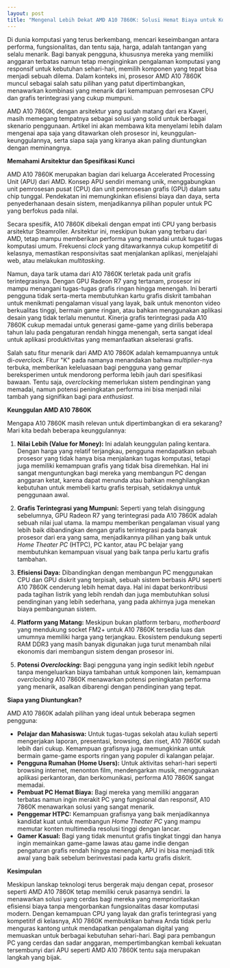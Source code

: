 ```yaml
---
layout: post
title: "Mengenal Lebih Dekat AMD A10 7860K: Solusi Hemat Biaya untuk Komputasi Sehari-hari"
---
```


Di dunia komputasi yang terus berkembang, mencari keseimbangan antara performa, fungsionalitas, dan tentu saja, harga, adalah tantangan yang selalu menarik. Bagi banyak pengguna, khususnya mereka yang memiliki anggaran terbatas namun tetap menginginkan pengalaman komputasi yang responsif untuk kebutuhan sehari-hari, memilih komponen yang tepat bisa menjadi sebuah dilema. Dalam konteks ini, prosesor AMD A10 7860K muncul sebagai salah satu pilihan yang patut dipertimbangkan, menawarkan kombinasi yang menarik dari kemampuan pemrosesan CPU dan grafis terintegrasi yang cukup mumpuni.

AMD A10 7860K, dengan arsitektur yang sudah matang dari era Kaveri, masih memegang tempatnya sebagai solusi yang solid untuk berbagai skenario penggunaan. Artikel ini akan membawa kita menyelami lebih dalam mengenai apa saja yang ditawarkan oleh prosesor ini, keunggulan-keunggulannya, serta siapa saja yang kiranya akan paling diuntungkan dengan meminangnya.

**Memahami Arsitektur dan Spesifikasi Kunci**

AMD A10 7860K merupakan bagian dari keluarga Accelerated Processing Unit (APU) dari AMD. Konsep APU sendiri memang unik, menggabungkan unit pemrosesan pusat (CPU) dan unit pemrosesan grafis (GPU) dalam satu chip tunggal. Pendekatan ini memungkinkan efisiensi biaya dan daya, serta penyederhanaan desain sistem, menjadikannya pilihan populer untuk PC yang berfokus pada nilai.

Secara spesifik, A10 7860K dibekali dengan empat inti CPU yang berbasis arsitektur Steamroller. Arsitektur ini, meskipun bukan yang terbaru dari AMD, tetap mampu memberikan performa yang memadai untuk tugas-tugas komputasi umum. Frekuensi *clock* yang ditawarkannya cukup kompetitif di kelasnya, memastikan responsivitas saat menjalankan aplikasi, menjelajahi web, atau melakukan *multitasking*.

Namun, daya tarik utama dari A10 7860K terletak pada unit grafis terintegrasinya. Dengan GPU Radeon R7 yang tertanam, prosesor ini mampu menangani tugas-tugas grafis ringan hingga menengah. Ini berarti pengguna tidak serta-merta membutuhkan kartu grafis diskrit tambahan untuk menikmati pengalaman visual yang layak, baik untuk menonton video berkualitas tinggi, bermain game ringan, atau bahkan menggunakan aplikasi desain yang tidak terlalu menuntut. Kinerja grafis terintegrasi pada A10 7860K cukup memadai untuk generasi game-game yang dirilis beberapa tahun lalu pada pengaturan rendah hingga menengah, serta sangat ideal untuk aplikasi produktivitas yang memanfaatkan akselerasi grafis.

Salah satu fitur menarik dari AMD A10 7860K adalah kemampuannya untuk di-*overclock*. Fitur "K" pada namanya menandakan bahwa *multiplier*-nya terbuka, memberikan keleluasaan bagi pengguna yang gemar bereksperimen untuk mendorong performa lebih jauh dari spesifikasi bawaan. Tentu saja, *overclocking* memerlukan sistem pendinginan yang memadai, namun potensi peningkatan performa ini bisa menjadi nilai tambah yang signifikan bagi para *enthusiast*.

**Keunggulan AMD A10 7860K**

Mengapa A10 7860K masih relevan untuk dipertimbangkan di era sekarang? Mari kita bedah beberapa keunggulannya:

1.  **Nilai Lebih (Value for Money):** Ini adalah keunggulan paling kentara. Dengan harga yang relatif terjangkau, pengguna mendapatkan sebuah prosesor yang tidak hanya bisa menjalankan tugas komputasi, tetapi juga memiliki kemampuan grafis yang tidak bisa diremehkan. Hal ini sangat menguntungkan bagi mereka yang membangun PC dengan anggaran ketat, karena dapat menunda atau bahkan menghilangkan kebutuhan untuk membeli kartu grafis terpisah, setidaknya untuk penggunaan awal.

2.  **Grafis Terintegrasi yang Mumpuni:** Seperti yang telah disinggung sebelumnya, GPU Radeon R7 yang terintegrasi pada A10 7860K adalah sebuah nilai jual utama. Ia mampu memberikan pengalaman visual yang lebih baik dibandingkan dengan grafis terintegrasi pada banyak prosesor dari era yang sama, menjadikannya pilihan yang baik untuk *Home Theater PC* (HTPC), PC kantor, atau PC belajar yang membutuhkan kemampuan visual yang baik tanpa perlu kartu grafis tambahan.

3.  **Efisiensi Daya:** Dibandingkan dengan membangun PC menggunakan CPU dan GPU diskrit yang terpisah, sebuah sistem berbasis APU seperti A10 7860K cenderung lebih hemat daya. Hal ini dapat berkontribusi pada tagihan listrik yang lebih rendah dan juga membutuhkan solusi pendinginan yang lebih sederhana, yang pada akhirnya juga menekan biaya pembangunan sistem.

4.  **Platform yang Matang:** Meskipun bukan platform terbaru, *motherboard* yang mendukung socket FM2+ untuk A10 7860K tersedia luas dan umumnya memiliki harga yang terjangkau. Ekosistem pendukung seperti RAM DDR3 yang masih banyak digunakan juga turut menambah nilai ekonomis dari membangun sistem dengan prosesor ini.

5.  **Potensi *Overclocking*:** Bagi pengguna yang ingin sedikit lebih *ngebut* tanpa mengeluarkan biaya tambahan untuk komponen lain, kemampuan *overclocking* A10 7860K menawarkan potensi peningkatan performa yang menarik, asalkan dibarengi dengan pendinginan yang tepat.

**Siapa yang Diuntungkan?**

AMD A10 7860K adalah pilihan yang ideal untuk beberapa segmen pengguna:

*   **Pelajar dan Mahasiswa:** Untuk tugas-tugas sekolah atau kuliah seperti mengerjakan laporan, presentasi, browsing, dan riset, A10 7860K sudah lebih dari cukup. Kemampuan grafisnya juga memungkinkan untuk bermain game-game esports ringan yang populer di kalangan pelajar.
*   **Pengguna Rumahan (Home Users):** Untuk aktivitas sehari-hari seperti browsing internet, menonton film, mendengarkan musik, menggunakan aplikasi perkantoran, dan berkomunikasi, performa A10 7860K sangat memadai.
*   **Pembuat PC Hemat Biaya:** Bagi mereka yang memiliki anggaran terbatas namun ingin merakit PC yang fungsional dan responsif, A10 7860K menawarkan solusi yang sangat menarik.
*   **Penggemar HTPC:** Kemampuan grafisnya yang baik menjadikannya kandidat kuat untuk membangun *Home Theater PC* yang mampu memutar konten multimedia resolusi tinggi dengan lancar.
*   **Gamer Kasual:** Bagi yang tidak menuntut grafis tingkat tinggi dan hanya ingin memainkan game-game lawas atau game indie dengan pengaturan grafis rendah hingga menengah, APU ini bisa menjadi titik awal yang baik sebelum berinvestasi pada kartu grafis diskrit.

**Kesimpulan**

Meskipun lanskap teknologi terus bergerak maju dengan cepat, prosesor seperti AMD A10 7860K tetap memiliki ceruk pasarnya sendiri. Ia menawarkan solusi yang cerdas bagi mereka yang memprioritaskan efisiensi biaya tanpa mengorbankan fungsionalitas dasar komputasi modern. Dengan kemampuan CPU yang layak dan grafis terintegrasi yang kompetitif di kelasnya, A10 7860K membuktikan bahwa Anda tidak perlu menguras kantong untuk mendapatkan pengalaman digital yang memuaskan untuk berbagai kebutuhan sehari-hari. Bagi para pembangun PC yang cerdas dan sadar anggaran, mempertimbangkan kembali kekuatan tersembunyi dari APU seperti AMD A10 7860K tentu saja merupakan langkah yang bijak.
